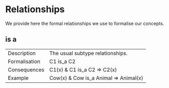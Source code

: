# Relationships

We provide here the formal relationships we use to formalise our concepts.

## is a

|||
|---|---|
| Description   | The usual subtype relationships. |
| Formalisation | C1 is_a C2 |
| Consequences  | C1(x) & C1 is_a C2 => C2(x) |
| Example       | Cow(x) & Cow is_a Animal => Animal(x) |
